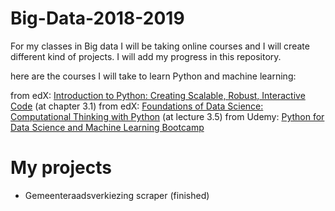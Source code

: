 # Big-Data-2018-2019
For my classes in Big data I will be taking online courses and I will create different kind of projects. I will add my progress in this repository.

here are the courses I will take to learn Python and machine learning:

from edX: [Introduction to Python: Creating Scalable, Robust, Interactive Code](https://courses.edx.org/courses/course-v1:Microsoft+DEV330x+1T2018/course/)
(at chapter 3.1)
from edX: [Foundations of Data Science: Computational Thinking with Python](https://courses.edx.org/courses/course-v1:BerkeleyX+Data8.1x+1T2018/course/)
(at lecture 3.5)
from Udemy: [Python for Data Science and Machine Learning Bootcamp ](https://www.udemy.com/python-for-data-science-and-machine-learning-bootcamp/)

# My projects #

  * Gemeenteraadsverkiezing scraper (finished)
